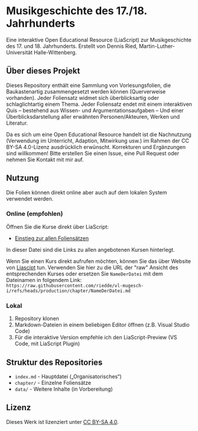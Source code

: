 # Musikgeschichte des 17./18. Jahrhunderts

Eine interaktive Open Educational Resource (LiaScript) zur Musikgeschichte des 17. und 18. Jahrhunderts. Erstellt von Dennis Ried, Martin-Luther-Universität Halle-Wittenberg.

## Über dieses Projekt

Dieses Repository enthält eine Sammlung von Vorlesungsfolien, die Baukastenartig zusammengesetzt werden können (Querverweise vorhanden). Jeder Foliensatz widmet sich überblicksartig oder schlaglichtartig einem Thema. Jeder Foliensatz endet mit einem interaktiven Quis – bestehend aus Wissen- und Argumentationsaufgaben – Und einer Überblicksdarstellung aller erwähnten Personen/Akteuren, Werken und Literatur.

Da es sich um eine Open Educational Resource handelt ist die Nachnutzung (Verwendung im Unterricht, Adaption, Mitwirkung usw.) im Rahmen der CC BY-SA 4.0-Lizenz ausdrücklich erwünscht. Korrekturen und Ergänzungen sind willkommen! Bitte erstellen Sie einen Issue, eine Pull Request oder nehmen Sie Kontakt mit mir auf.

## Nutzung

Die Folien können direkt online aber auch auf dem lokalen System verwendet werden.

### Online (empfohlen)
Öffnen Sie die Kurse direkt über LiaScript:
- [Einstieg zur allen Foliensätzen](https://liascript.github.io/course/?https://raw.githubusercontent.com/riedde/vl-mugesch-i/refs/heads/production/index.md)

In dieser Datei sind die Links zu allen angebotenen Kursen hinterlegt.

Wenn Sie einen Kurs direkt aufrufen möchten, können Sie das über Website von [Liascipt](https://liascript.github.io/) tun. Verwenden Sie hier zu die URL der "raw" Ansicht des entsprechenden Kurses oder ersetzen Sie `NameDerDatei` mit dem Dateinamen in folgendem Link: `https://raw.githubusercontent.com/riedde/vl-mugesch-i/refs/heads/production/chapter/NameDerDatei.md`

### Lokal
1. Repository klonen
2. Markdown-Dateien in einem beliebigen Editor öffnen (z.B. Visual Studio Code)
3. Für die interaktive Version empfehle ich den LiaScript-Preview (VS Code, mit LiaScript Plugin)

## Struktur des Repositories

- `index.md` - Hauptdatei („Organisatorisches“)
- `chapter/` - Einzelne Foliensätze
- `data/` - Weitere Inhalte (in Vorbereitung)

## Lizenz

Dieses Werk ist lizenziert unter [CC BY-SA 4.0](https://creativecommons.org/licenses/by-sa/4.0/).
